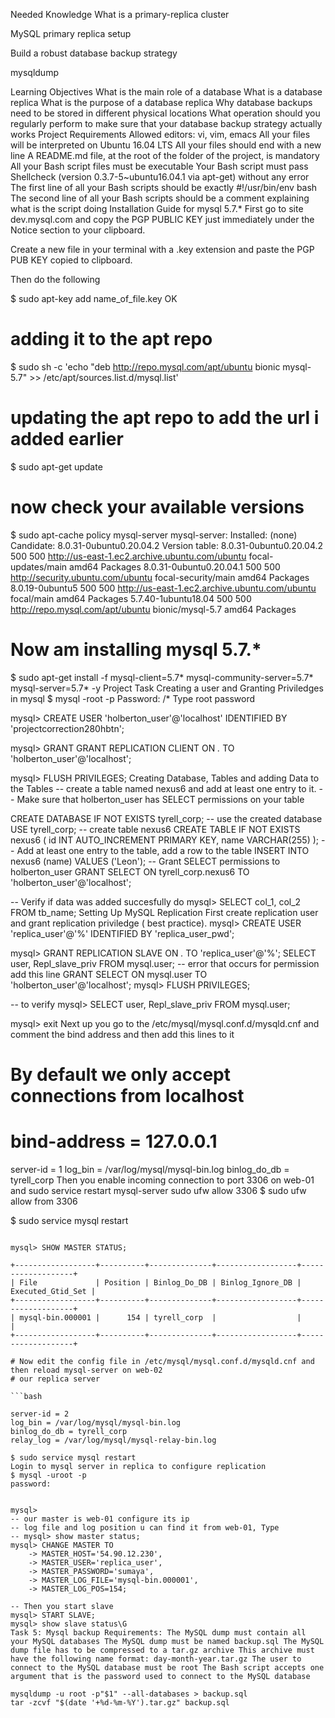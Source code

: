 Needed Knowledge
What is a primary-replica cluster

MySQL primary replica setup

Build a robust database backup strategy

mysqldump

Learning Objectives
What is the main role of a database
What is a database replica
What is the purpose of a database replica
Why database backups need to be stored in different physical locations
What operation should you regularly perform to make sure that your database backup strategy actually works
Project Requirements
Allowed editors: vi, vim, emacs
All your files will be interpreted on Ubuntu 16.04 LTS
All your files should end with a new line
A README.md file, at the root of the folder of the project, is mandatory
All your Bash script files must be executable
Your Bash script must pass Shellcheck (version 0.3.7-5~ubuntu16.04.1 via apt-get) without any error
The first line of all your Bash scripts should be exactly #!/usr/bin/env bash
The second line of all your Bash scripts should be a comment explaining what is the script doing
Installation Guide for mysql 5.7.*
First go to site dev.mysql.com and copy the PGP PUBLIC KEY just immediately under the Notice section to your clipboard.

Create a new file in your terminal with a .key extension and paste the PGP PUB KEY copied to clipboard.

Then do the following

$ sudo apt-key add name_of_file.key
OK

# adding it to the apt repo
$ sudo sh -c 'echo "deb http://repo.mysql.com/apt/ubuntu bionic mysql-5.7" >> /etc/apt/sources.list.d/mysql.list'

# updating the apt repo to add the url i added earlier
$ sudo apt-get update

# now check your available versions
$ sudo apt-cache policy mysql-server
mysql-server:
  Installed: (none)
  Candidate: 8.0.31-0ubuntu0.20.04.2
  Version table:
     8.0.31-0ubuntu0.20.04.2 500
        500 http://us-east-1.ec2.archive.ubuntu.com/ubuntu focal-updates/main amd64 Packages
     8.0.31-0ubuntu0.20.04.1 500
        500 http://security.ubuntu.com/ubuntu focal-security/main amd64 Packages
     8.0.19-0ubuntu5 500
        500 http://us-east-1.ec2.archive.ubuntu.com/ubuntu focal/main amd64 Packages
     5.7.40-1ubuntu18.04 500
        500 http://repo.mysql.com/apt/ubuntu bionic/mysql-5.7 amd64 Packages

# Now am installing mysql 5.7.*
$ sudo apt-get install -f mysql-client=5.7* mysql-community-server=5.7* mysql-server=5.7* -y
Project Task
Creating a user and Granting Priviledges in mysql
$ mysql -root -p
Password:	/* Type root password

mysql> CREATE USER 'holberton_user'@'localhost' IDENTIFIED BY 'projectcorrection280hbtn';

mysql> GRANT GRANT REPLICATION CLIENT ON *.* TO 'holberton_user'@'localhost';

mysql> FLUSH PRIVILEGES;
Creating Database, Tables and adding Data to the Tables
-- create a table named nexus6 and add at least one entry to it.
-- Make sure that holberton_user has SELECT permissions on your table

CREATE DATABASE IF NOT EXISTS tyrell_corp;
-- use the created database
USE tyrell_corp;
-- create table nexus6
CREATE TABLE IF NOT EXISTS nexus6 (
        id INT AUTO_INCREMENT PRIMARY KEY,
        name VARCHAR(255)
);
-- Add at least one entry to the table, add a row to the table
INSERT INTO nexus6 (name) VALUES ('Leon');
-- Grant SELECT permissions to holberton_user
GRANT SELECT ON tyrell_corp.nexus6 TO 'holberton_user'@'localhost';

-- Verify if data was added succesfully do
mysql> SELECT col_1, col_2 FROM tb_name;
Setting Up MySQL Replication
First create replication user and grant replication priviledge ( best practice).
mysql> CREATE USER 'replica_user'@'%' IDENTIFIED BY 'replica_user_pwd';

mysql> GRANT REPLICATION SLAVE ON *.* TO 'replica_user'@'%';
SELECT user, Repl_slave_priv FROM mysql.user;
-- error that occurs for permission add this line
GRANT SELECT ON mysql.user TO 'holberton_user'@'localhost';
mysql> FLUSH PRIVILEGES;

-- to verify
mysql> SELECT user, Repl_slave_priv FROM mysql.user;

mysql> exit
Next up you go to the /etc/mysql/mysql.conf.d/mysqld.cnf and comment the bind address and then add this lines to it
# By default we only accept connections from localhost
# bind-address = 127.0.0.1
server-id = 1
log_bin = /var/log/mysql/mysql-bin.log
binlog_do_db = tyrell_corp
Then you enable incoming connection to port 3306 on web-01 and sudo service restart mysql-server
sudo ufw allow 3306
$ sudo ufw allow from 3306

$ sudo service mysql restart
```mysql

mysql> SHOW MASTER STATUS;

+------------------+----------+--------------+------------------+-------------------+
| File             | Position | Binlog_Do_DB | Binlog_Ignore_DB | Executed_Gtid_Set |
+------------------+----------+--------------+------------------+-------------------+
| mysql-bin.000001 |      154 | tyrell_corp  |                  |                   |
+------------------+----------+--------------+------------------+-------------------+

# Now edit the config file in /etc/mysql/mysql.conf.d/mysqld.cnf and then reload mysql-server on web-02
# our replica server

```bash

server-id = 2
log_bin = /var/log/mysql/mysql-bin.log
binlog_do_db = tyrell_corp
relay_log = /var/log/mysql/mysql-relay-bin.log

$ sudo service mysql restart
Login to mysql server in replica to configure replication
$ mysql -uroot -p
password:


mysql>
-- our master is web-01 configure its ip
-- log file and log position u can find it from web-01, Type
-- mysql> show master status;
mysql> CHANGE MASTER TO
    -> MASTER_HOST='54.90.12.230',
    -> MASTER_USER='replica_user',
    -> MASTER_PASSWORD='sumaya',
    -> MASTER_LOG_FILE='mysql-bin.000001',
    -> MASTER_LOG_POS=154;

-- Then you start slave
mysql> START SLAVE;
mysql> show slave status\G
Task 5: Mysql backup Requirements: The MySQL dump must contain all your MySQL databases The MySQL dump must be named backup.sql The MySQL dump file has to be compressed to a tar.gz archive This archive must have the following name format: day-month-year.tar.gz The user to connect to the MySQL database must be root The Bash script accepts one argument that is the password used to connect to the MySQL database

mysqldump -u root -p"$1" --all-databases > backup.sql
tar -zcvf "$(date '+%d-%m-%Y').tar.gz" backup.sql
